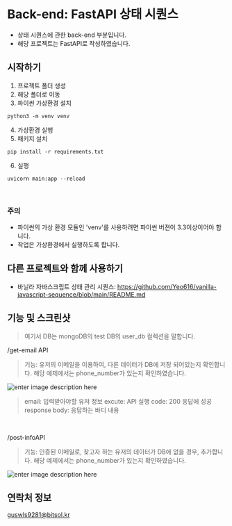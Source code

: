 # Back-end: FastAPI 상태 시퀀스

- 상태 시퀀스에 관한 back-end 부분입니다.
- 해당 프로젝트는 FastAPI로 작성하였습니다. 


## 시작하기
1. 프로젝트 폴더 생성
2. 해당 폴더로 이동
3. 파이썬 가상환경 설치
```
python3 -m venv venv
```
4. 가상환경 실행
5. 패키지 설치
```
pip install -r requirements.txt
```
6. 실행
```
uvicorn main:app --reload
```
<br>

### 주의
- 파이썬의 가상 환경 모듈인 'venv'를 사용하려면 파이썬 버젼이 3.3이상이어야 합니다.
- 작업은 가상환경에서 실행하도록 합니다.



## 다른 프로젝트와 함께 사용하기

- 바닐라 자바스크립트 상태 관리 시퀀스: https://github.com/Yeo616/vanilla-javascript-sequence/blob/main/README.md

## 기능 및 스크린샷
> 여기서 DB는 mongoDB의 test DB의 user_db 컬렉션을 말합니다.

/get-email API
> 기능: 유저의 이메일을 이용하여, 다른 데이터가 DB에 저장 되어있는지 확인합니다. 
> 해당 예제에서는 phone_number가 있는지 확인하였습니다. 

![enter image description here](https://user-images.githubusercontent.com/102447800/226251866-d1364614-0602-4035-85db-ed5ab203266e.png)

> email: 입력받아야할 유저 정보
> excute: API 실행
> code: 200 응답에 성공
> response body: 응답하는 바디 내용

<br/>

/post-infoAPI
> 기능: 인증된 이메일로, 찾고자 하는 유저의 데이터가 DB에 없을 경우, 추가합니다. 
> 해당 예제에서는 phone_number가 있는지 확인하였습니다. 
> 
![enter image description here](https://user-images.githubusercontent.com/102447800/226253461-205c917e-174e-4c6f-a8c0-9b03f521d2bc.gif)

## 연락처 정보
guswls9281@bitsol.kr
